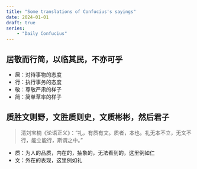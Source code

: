 ```yaml
---
title: "Some translations of Confucius's sayings"
date: 2024-01-01
draft: true
series:
    - "Daily Confucius"
---
```


## 居敬而行简，以临其民，不亦可乎

- 居：对待事物的态度
- 行：执行事务的态度
- 敬：尊敬严肃的样子
- 简：简单草率的样子

## 质胜文则野，文胜质则史，文质彬彬，然后君子
>
> 清刘宝楠《论语正义》：“礼，有质有文。质者，本也。礼无本不立，无文不行，能立能行，斯谓之中。”

- 质：为人的品质，内在的，抽象的，无法看到的，这里例如仁
- 文：外在的表现，这里例如礼
